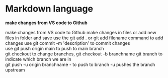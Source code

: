 # Markdown language
**make changes from VS code to Github**     

make changes from VS code to Github
make changes in files or add new files in folder and save
use the git add . or git add filename command to add changes
use git commit -m 'description' to commit changes   
use git push origin main to push to main branch    
git checkout to change branches, git checkout -b branchname
git branch to indicate which branch we are in   
git push -u origin branchname - to push to branch -u pushes the branch upstream